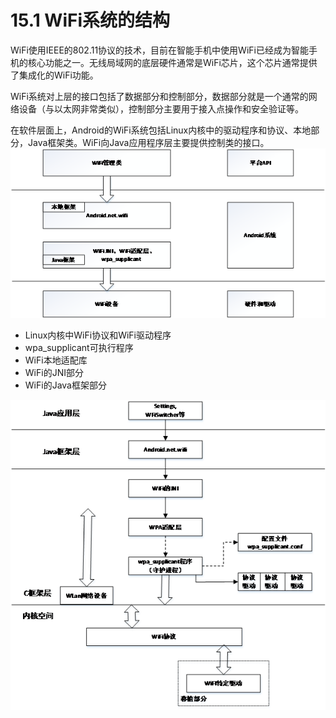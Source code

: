 # 15.1 WiFi系统的结构


WiFi使用IEEE的802.11协议的技术，目前在智能手机中使用WiFi已经成为智能手机的核心功能之一。无线局域网的底层硬件通常是WiFi芯片，这个芯片通常提供了集成化的WiFi功能。

WiFi系统对上层的接口包括了数据部分和控制部分，数据部分就是一个通常的网络设备（与以太网非常类似），控制部分主要用于接入点操作和安全验证等。

在软件层面上，Android的WiFi系统包括Linux内核中的驱动程序和协议、本地部分，Java框架类。WiFi向Java应用程序层主要提供控制类的接口。
![](图片5.png)
* Linux内核中WiFi协议和WiFi驱动程序
* wpa_supplicant可执行程序
* WiFi本地适配库
* WiFi的JNI部分
* WiFi的Java框架部分

![](图片6.png)



